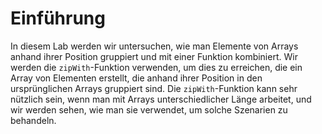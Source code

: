# Einführung

In diesem Lab werden wir untersuchen, wie man Elemente von Arrays anhand ihrer Position gruppiert und mit einer Funktion kombiniert. Wir werden die `zipWith`-Funktion verwenden, um dies zu erreichen, die ein Array von Elementen erstellt, die anhand ihrer Position in den ursprünglichen Arrays gruppiert sind. Die `zipWith`-Funktion kann sehr nützlich sein, wenn man mit Arrays unterschiedlicher Länge arbeitet, und wir werden sehen, wie man sie verwendet, um solche Szenarien zu behandeln.
